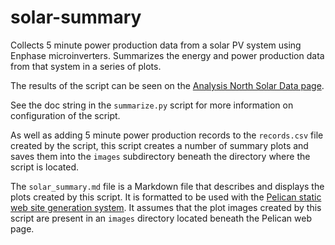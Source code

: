 # solar-summary

Collects 5 minute power production data from a solar PV system using Enphase
microinverters.  Summarizes the energy and power production data from that system
in a series of plots.

The results of the script can be seen on the 
[Analysis North Solar Data page](http://analysisnorth.com/enphase/solar_summary.html).

See the doc string in the `summarize.py` script for more information on configuration of
the script.

As well as adding 5 minute power production records to the `records.csv` file created
by the script, this script creates a number of summary plots and saves them into the 
`images` subdirectory beneath the directory where the script is located.

The `solar_summary.md` file is a Markdown file that describes and displays the plots
created by this script.  It is formatted to be used with the 
[Pelican static web site generation system](http://docs.getpelican.com/en/stable/).  It assumes
that the plot images created by this script are present in an `images` directory located beneath
the Pelican web page.
